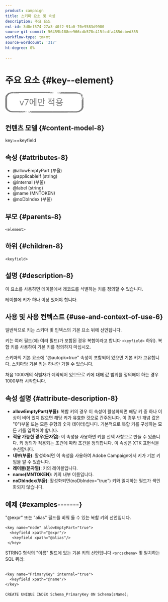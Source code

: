 ```yaml
---
product: campaign
title: 스키마 요소 및 속성
description: 주요 요소
exl-id: 3d0ef574-27a3-40f2-91a0-70e9583d9980
source-git-commit: 56459b188ee966cdb578c415fcdfa485dcbed355
workflow-type: tm+mt
source-wordcount: '317'
ht-degree: 0%

---
```


# 주요 요소 {#key--element}

![](../../../assets/v7-only.svg)

## 컨텐츠 모델 {#content-model-8}

key:==keyfield

## 속성 {#attributes-8}

* @allowEmptyPart (부울)
* @applicableIf (string)
* @internal (부울)
* @label (string)
* @name (MNTOKEN)
* @noDbIndex (부울)

## 부모 {#parents-8}

`<element>`

## 하위 {#children-8}

`<keyfield>`

## 설명 {#description-8}

이 요소를 사용하면 테이블에서 레코드를 식별하는 키를 정의할 수 있습니다.

테이블에 키가 하나 이상 있어야 합니다.

## 사용 및 사용 컨텍스트 {#use-and-context-of-use-6}

일반적으로 키는 스키마 및 인덱스의 기본 요소 뒤에 선언됩니다.

키는 여러 필드(예: 여러 필드)가 포함된 경우 복합이라고 합니다 `<keyfield>` 하위). 복합 키를 사용하여 기본 키를 정의하지 마십시오.

스키마의 기본 요소에 &quot;@autopk=true&quot; 속성이 포함되어 있으면 기본 키가 고유합니다. 스키마당 기본 키는 하나만 가질 수 있습니다.

처음 1000개의 식별자가 예약되어 있으므로 키에 대해 값 범위를 정의해야 하는 경우 1000부터 시작합니다.

## 속성 설명 {#attribute-description-8}

* **allowEmptyPart(부울)**: 복합 키의 경우 이 속성이 활성화되면 해당 키 중 하나 이상이 비어 있지 않으면 해당 키가 유효한 것으로 간주됩니다. 이 경우 빈 개념 값은 &quot;0&quot;(부울 또는 모든 유형의 숫자 데이터)입니다. 기본적으로 복합 키를 구성하는 모든 키를 입력해야 합니다.
* **적용 가능한 경우(문자열)**: 이 속성을 사용하면 키를 선택 사항으로 만들 수 있습니다. 키 정의가 적용되는 조건에 따라 조건을 정의합니다. 이 속성은 XTK 표현식을 수신합니다.
* **내부(부울)**: 활성화되면 이 속성을 사용하여 Adobe Campaign에서 키가 기본 키임을 알 수 있습니다.
* **레이블(문자열)**: 키의 레이블입니다.
* **name(MNTOKEN)**: 키의 내부 이름입니다.
* **noDbIndex(부울)**: 활성화되면(noDbIndex=&quot;true&quot;) 키와 일치하는 필드가 색인화되지 않습니다.

## 예제 {#examples-------}

&quot;@expr&quot; 또는 &quot;alias&quot; 필드를 비워 둘 수 있는 복합 키의 선언입니다.

```
<key name="node" allowEmptyPart="true">
  <keyfield xpath="@expr"/>
   <keyfield xpath="@alias"/>
 </key>
```

STRING 형식의 &quot;이름&quot; 필드에 있는 기본 키의 선언입니다 `<srcschema>`  및 일치하는 SQL 쿼리:

```
 
<key name="PrimaryKey" internal="true">  
  <keyfield xpath="@name"/>
</key>

CREATE UNIQUE INDEX Schema_PrimaryKey ON Schema(sName);
```
